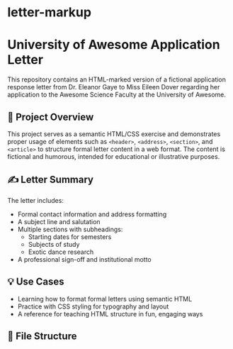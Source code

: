 # letter-markup

# University of Awesome Application Letter

This repository contains an HTML-marked version of a fictional application response letter from Dr. Eleanor Gaye to Miss Eileen Dover regarding her application to the Awesome Science Faculty at the University of Awesome.

## 📄 Project Overview

This project serves as a semantic HTML/CSS exercise and demonstrates proper usage of elements such as `<header>`, `<address>`, `<section>`, and `<article>` to structure formal letter content in a web format. The content is fictional and humorous, intended for educational or illustrative purposes.

## ✍️ Letter Summary

The letter includes:

- Formal contact information and address formatting
- A subject line and salutation
- Multiple sections with subheadings:
  - Starting dates for semesters
  - Subjects of study
  - Exotic dance research
- A professional sign-off and institutional motto

## 💡 Use Cases

- Learning how to format formal letters using semantic HTML
- Practice with CSS styling for typography and layout
- A reference for teaching HTML structure in fun, engaging ways

## 🧾 File Structure

